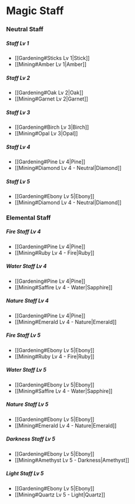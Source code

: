 # Magic Staff

### Neutral Staff

##### Staff Lv 1
- [[Gardening#Sticks Lv 1|Stick]]
- [[Mining#Amber Lv 1|Amber]]

##### Staff Lv 2
- [[Gardening#Oak Lv 2|Oak]]
- [[Mining#Garnet Lv 2|Garnet]]

##### Staff Lv 3
- [[Gardening#Birch Lv 3|Birch]]
- [[Mining#Opal Lv 3|Opal]]

##### Staff Lv 4
- [[Gardening#Pine Lv 4|Pine]]
- [[Mining#Diamond Lv 4 - Neutral|Diamond]]

##### Staff Lv 5
- [[Gardening#Ebony Lv 5|Ebony]]
- [[Mining#Diamond Lv 4 - Neutral|Diamond]]


### Elemental Staff
##### Fire Staff Lv 4
- [[Gardening#Pine Lv 4|Pine]]
- [[Mining#Ruby Lv 4 - Fire|Ruby]]

##### Water Staff Lv 4
- [[Gardening#Pine Lv 4|Pine]]
- [[Mining#Saffire Lv 4 - Water|Sapphire]]

##### Nature Staff Lv 4
- [[Gardening#Pine Lv 4|Pine]]
- [[Mining#Emerald Lv 4 - Nature|Emerald]]

##### Fire Staff Lv 5
- [[Gardening#Ebony Lv 5|Ebony]]
- [[Mining#Ruby Lv 4 - Fire|Ruby]]

##### Water Staff Lv 5
- [[Gardening#Ebony Lv 5|Ebony]]
- [[Mining#Saffire Lv 4 - Water|Sapphire]]

##### Nature Staff Lv 5
- [[Gardening#Ebony Lv 5|Ebony]]
- [[Mining#Emerald Lv 4 - Nature|Emerald]]

##### Darkness Staff Lv 5
- [[Gardening#Ebony Lv 5|Ebony]]
- [[Mining#Amethyst Lv 5 - Darkness|Amethyst]]

##### Light Staff Lv 5
- [[Gardening#Ebony Lv 5|Ebony]]
- [[Mining#Quartz Lv 5 - Light|Quartz]]